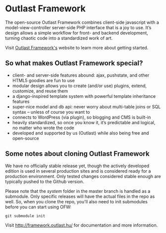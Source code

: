 Outlast Framework
=================

The open-source Outlast Framework combines client-side javascript with a model-view-controller server-side PHP interface that is a joy to use. It’s design allows a simple workflow for front- and backend development, turning chaotic code into a standardized work of art.

Visit [Outlast Framework's](http://framework.outlast.hu/) website to learn more about getting started.

So what makes Outlast Framework special?
----------------------------------------
 - client- and server-side features abound: ajax, pushstate, and other HTML5 goodies are fun to use
 - modular design allows you to create (and/or use) plugins, extend, customize, and reuse them
 - a django-inspired template system with powerful template inheritance features
 - super-nice model and db api: never worry about multi-table joins or SQL syntax – unless of course you want to
 - connects to WordPress (via plugin), so blogging and CMS is built-in
 - heavily standardized, so once you know it, it’s predictable and logical, no matter who wrote the code
 - developed and supported by us (Outlast) while also being free and open-source

Some notes about cloning Outlast Framework
-------------------------------------------
We have no officially stable release yet, though the actively developed edition is used in several production sites and is considered ready for a production environment. Only tested changes considered stable enough are typically pushed to the Github version.

Please note that the *system* folder in the master branch is handled as a submodule. Only specific releases will have the actual files in the repo as well. So, when you clone the repo, you'll also need to init submodules before you can start using OFW:

	git submodule init

Visit http://framework.outlast.hu/ for documentation and more information.
